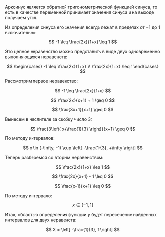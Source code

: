 Арксинус является обратной тригонометрической функцией синуса, то есть в качестве переменной принимает значения синуса и на выходе получаем угол.

Из определения синуса его значения всегда лежат в пределах от $-1$ до $1$ включительно:

$$ -1 \leq \frac{2x}{1+x} \leq 1 $$

Это цепное неравенство можно представить в виде двух одновременно выполняющихся неравенств:

$$ \begin{cases} -1 \leq \frac{2x}{1+x} \\ \frac{2x}{1+x} \leq 1 \end{cases} $$

Рассмотрим первое неравенство:

$$ -1 \leq \frac{2x}{1+x} $$

$$ \frac{2x}{x+1} + 1 \geq 0 $$

$$ \frac{3x+1}{x+1} \geq 0 $$

Вынесем в числителе за скобку число $3$:

$$ \frac{3\left( x+\frac{1}{3} \right)}{x+1} \geq 0 $$

По методу интервалов:

$$ x \in (-\infty, -1) \cup \left[ -\frac{1}{3}, +\infty \right] $$

Теперь разберемся со вторым неравенством:

$$ \frac{2x}{1+x} \leq 1 $$

$$ \frac{2x}{x+1} - 1 \leq 0 $$

$$ \frac{x-1}{x+1} \leq 0 $$

По методу интервало:

$$ x \in (-1, 1] $$

Итак, областью определения функции $y$ будет пересечение найденных интервалов для двух неравенств:

$$ X = \left[ -\frac{1}{3}, 1 \right] $$